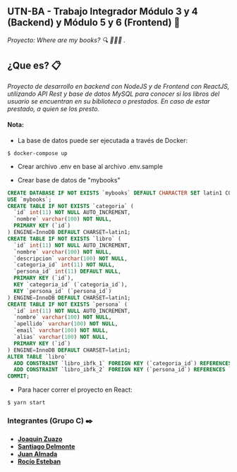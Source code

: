## UTN-BA - Trabajo Integrador Módulo 3 y 4 (Backend) y Módulo 5 y 6 (Frontend)  🚀

_Proyecto: Where are my books? 🔍 📕📗📘 ._

## ¿Que es? 📋

_Proyecto de desarrollo en backend con NodeJS y de Frontend con ReactJS,  utilizando API Rest y base de datos MySQL para conocer si los libros del usuario se encuentran en su biblioteca o prestados. En caso de estar prestado, a quien se los presto._

#### Nota:

- La base de datos puede ser ejecutada a través de Docker:

```ssh
$ docker-compose up
```

- Crear archivo .env en base al archivo .env.sample

- Crear base de datos de "mybooks"

```sql
CREATE DATABASE IF NOT EXISTS `mybooks` DEFAULT CHARACTER SET latin1 COLLATE latin1_swedish_ci;
USE `mybooks`;
CREATE TABLE IF NOT EXISTS `categoria` (
  `id` int(11) NOT NULL AUTO_INCREMENT,
  `nombre` varchar(100) NOT NULL,
  PRIMARY KEY (`id`)
) ENGINE=InnoDB DEFAULT CHARSET=latin1;
CREATE TABLE IF NOT EXISTS `libro` (
  `id` int(11) NOT NULL AUTO_INCREMENT,
  `nombre` varchar(100) NOT NULL,
  `descripcion` varchar(100) NOT NULL,
  `categoria_id` int(11) NOT NULL,
  `persona_id` int(11) DEFAULT NULL,
  PRIMARY KEY (`id`),
  KEY `categoria_id` (`categoria_id`),
  KEY `persona_id` (`persona_id`)
) ENGINE=InnoDB DEFAULT CHARSET=latin1;
CREATE TABLE IF NOT EXISTS `persona` (
  `id` int(11) NOT NULL AUTO_INCREMENT,
  `nombre` varchar(100) NOT NULL,
  `apellido` varchar(100) NOT NULL,
  `email` varchar(100) NOT NULL,
  `alias` varchar(100) NOT NULL,
  PRIMARY KEY (`id`)
) ENGINE=InnoDB DEFAULT CHARSET=latin1;
ALTER TABLE `libro`
  ADD CONSTRAINT `libro_ibfk_1` FOREIGN KEY (`categoria_id`) REFERENCES `categoria` (`id`),
  ADD CONSTRAINT `libro_ibfk_2` FOREIGN KEY (`persona_id`) REFERENCES `persona` (`id`);
COMMIT;
```
- Para hacer correr el proyecto en React:

```ssh
$ yarn start 
```

### Integrantes (Grupo C) ✒️

- [**Joaquin Zuazo**](https://github.com/joaquinzuazo)
- [**Santiago Delmonte**](https://github.com/santiagoDelmonte02)
- [**Juan Almada**](https://github.com/juanalmada8)
- [**Rocío Esteban**](https://github.com/hrchioest)
